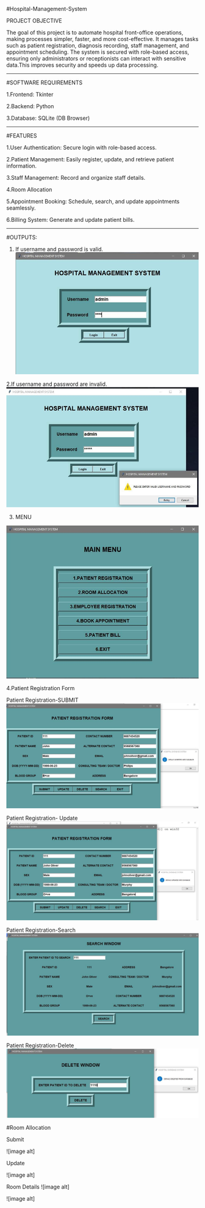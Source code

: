 #Hospital-Management-System

PROJECT OBJECTIVE

The goal of this project is to automate hospital front-office operations, making processes simpler, 
faster, and more cost-effective. It manages tasks such as patient registration, diagnosis recording,
staff management, and appointment scheduling.
The system is secured with role-based access, ensuring only administrators or receptionists can 
interact with sensitive data.This improves security and speeds up data processing.


____________________________________________

#SOFTWARE REQUIREMENTS

1.Frontend: Tkinter

2.Backend: Python

3.Database: SQLite (DB Browser)


____________________________________________

#FEATURES

1.User Authentication: Secure login with role-based access.

2.Patient Management: Easily register, update, and retrieve patient information.

3.Staff Management: Record and organize staff details.

4.Room Allocation

5.Appointment Booking: Schedule, search, and update appointments seamlessly.

6.Billing System: Generate and update patient bills.

____________________________________________

#OUTPUTS:
1. If username and password is valid.
![image alt](https://github.com/adarsh2345-cyber/Hospital-Management-System/blob/54250cb5837ec40095a79558d5f69359db89712f/login-1.jpg) 

2.If username and password are invalid. 
![image alt](https://github.com/adarsh2345-cyber/Hospital-Management-System/blob/7bfa0c9770d834ee44acfb1dad07be4687350fc5/login-2.jpg) 

3. MENU

![image alt](https://github.com/adarsh2345-cyber/Hospital-Management-System/blob/8fc6aa235c0218df55db5bc7ed03c5d53088c6b9/menu.jpg)

4.Patient Registration Form

Patient Registration-SUBMIT
![image alt](https://github.com/adarsh2345-cyber/Hospital-Management-System/blob/98e44a9a552a2880c35ab257d10d310aebb6d09c/pat-reg-1.jpg) 

Patient Registration- Update 
![image alt](https://github.com/adarsh2345-cyber/Hospital-Management-System/blob/3b418cbb6f864c6379a1988bd2d5d4cedf4261b8/Images/pat-reg-2.jpg) 

Patient Registration-Search 
![image alt](https://github.com/adarsh2345-cyber/Hospital-Management-System/blob/22455dacb12354ad46bb7039e35e04e36ef6ca7d/Images/pat-reg-3.jpg) 

Patient Registration-Delete 
![image alt](https://github.com/adarsh2345-cyber/Hospital-Management-System/blob/0c4af8a1e9be1b97dd33853a38e700e4fb4ff8c1/Images/pat-reg-4.jpg) 


#Room Allocation 

Submit 

![image alt]

Update 

![image alt]

Room Details 
![image alt]

![image alt]
